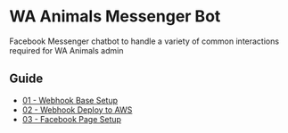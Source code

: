 # WA Animals Messenger Bot

Facebook Messenger chatbot to handle a variety of common interactions required for WA Animals admin

## Guide

* [01 - Webhook Base Setup](instructions/01_webhook_base.md)
* [02 - Webhook Deploy to AWS](instructions/02_webhook_deploy_aws.md)
* [03 - Facebook Page Setup](instructions/03_facebook_page_setup.md)
